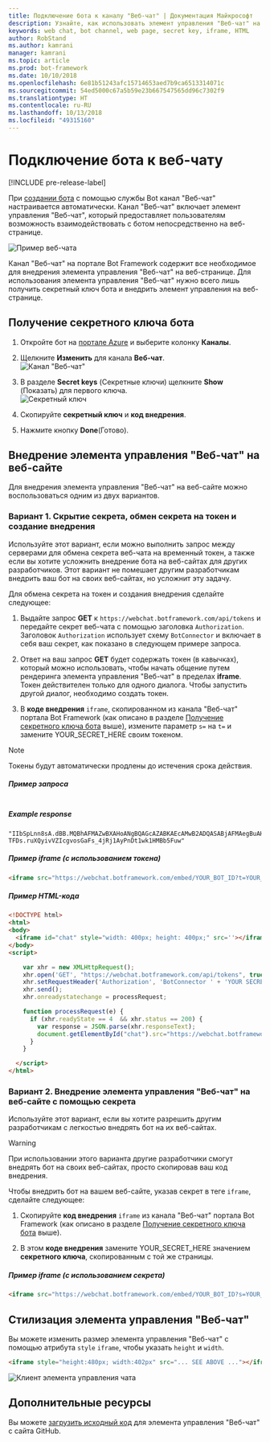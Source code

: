 ```yaml
---
title: Подключение бота к каналу "Веб-чат" | Документация Майкрософт
description: Узнайте, как использовать элемент управления "Веб-чат" на веб-странице для бота, подключенного к каналу "Веб-чат".
keywords: web chat, bot channel, web page, secret key, iframe, HTML
author: RobStand
ms.author: kamrani
manager: kamrani
ms.topic: article
ms.prod: bot-framework
ms.date: 10/10/2018
ms.openlocfilehash: 6e81b51243afc15714653aed7b9ca6513314071c
ms.sourcegitcommit: 54ed5000c67a5b59e23b667547565dd96c7302f9
ms.translationtype: HT
ms.contentlocale: ru-RU
ms.lasthandoff: 10/13/2018
ms.locfileid: "49315160"
---
```

# <a name="connect-a-bot-to-web-chat"></a>Подключение бота к веб-чату

[!INCLUDE pre-release-label]

При [создании бота](bot-service-quickstart.md) с помощью службы Bot канал "Веб-чат" настраивается автоматически. Канал "Веб-чат" включает элемент управления "Веб-чат", который предоставляет пользователям возможность взаимодействовать с ботом непосредственно на веб-странице.

![Пример веб-чата](./media/bot-service-channel-webchat/create-a-bot.png)

Канал "Веб-чат" на портале Bot Framework содержит все необходимое для внедрения элемента управления "Веб-чат" на веб-странице. Для использования элемента управления "Веб-чат" нужно всего лишь получить секретный ключ бота и внедрить элемент управления на веб-странице.

## <a id="step-1"></a> Получение секретного ключа бота

1. Откройте бот на [портале Azure](http://portal.azure.com) и выберите колонку **Каналы**.

2. Щелкните **Изменить** для канала **Веб-чат**.  
![Канал "Веб-чат"](./media/bot-service-channel-webchat/bot-service-channel-list.png)

3. В разделе **Secret keys** (Секретные ключи) щелкните **Show** (Показать) для первого ключа.  
![Секретный ключ](./media/bot-service-channel-webchat/secret-key.png)

4. Скопируйте **секретный ключ** и **код внедрения**.

5. Нажмите кнопку **Done**(Готово).

## <a name="embed-the-web-chat-control-in-your-website"></a>Внедрение элемента управления "Веб-чат" на веб-сайте

Для внедрения элемента управления "Веб-чат" на веб-сайте можно воспользоваться одним из двух вариантов.

### <a name="option-1---keep-your-secret-hidden-exchange-your-secret-for-a-token-and-generate-the-embed"></a>Вариант 1. Скрытие секрета, обмен секрета на токен и создание внедрения

Используйте этот вариант, если можно выполнить запрос между серверами для обмена секрета веб-чата на временный токен, а также если вы хотите усложнить внедрение бота на веб-сайтах для других разработчиков. Этот вариант не помешает другим разработчикам внедрить ваш бот на своих веб-сайтах, но усложнит эту задачу.

Для обмена секрета на токен и создания внедрения сделайте следующее:

1. Выдайте запрос **GET** к `https://webchat.botframework.com/api/tokens` и передайте секрет веб-чата с помощью заголовка `Authorization`. Заголовок `Authorization` использует схему `BotConnector` и включает в себя ваш секрет, как показано в следующем примере запроса.

2. Ответ на ваш запрос **GET** будет содержать токен (в кавычках), который можно использовать, чтобы начать общение путем рендеринга элемента управления "Веб-чат" в пределах **iframe**. Токен действителен только для одного диалога. Чтобы запустить другой диалог, необходимо создать токен.

3. В **коде внедрения** `iframe`, скопированном из канала "Веб-чат" портала Bot Framework (как описано в разделе [Получение секретного ключа бота](#step-1) выше), измените параметр `s=` на `t=` и замените YOUR_SECRET_HERE своим токеном.

> [!NOTE]
> Токены будут автоматически продлены до истечения срока действия. 

##### <a name="example-request"></a>Пример запроса

```requestGET https://webchat.botframework.com/api/tokens Authorization: BotConnector YOUR_SECRET_HERE
```

##### Example response 

```response
"IIbSpLnn8sA.dBB.MQBhAFMAZwBXAHoANgBQAGcAZABKAEcAMwB2ADQASABjAFMAegBuAHYANwA.bbguxyOv0gE.cccJjH-TFDs.ruXQyivVZIcgvosGaFs_4jRj1AyPnDt1wk1HMBb5Fuw"
```

##### <a name="example-iframe-using-token"></a>Пример iframe (с использованием токена)

```html
<iframe src="https://webchat.botframework.com/embed/YOUR_BOT_ID?t=YOUR_TOKEN_HERE"></iframe>
```

##### <a name="example-html-code"></a>Пример HTML-кода
```html
<!DOCTYPE html>
<html>
<body>
  <iframe id="chat" style="width: 400px; height: 400px;" src=''></iframe>
</body>
<script>

    var xhr = new XMLHttpRequest();
    xhr.open('GET', "https://webchat.botframework.com/api/tokens", true);
    xhr.setRequestHeader('Authorization', 'BotConnector ' + 'YOUR SECRET HERE');
    xhr.send();
    xhr.onreadystatechange = processRequest;

    function processRequest(e) {
      if (xhr.readyState == 4  && xhr.status == 200) {
        var response = JSON.parse(xhr.responseText);
        document.getElementById("chat").src="https://webchat.botframework.com/embed/lucas-direct-line?t="+response
      }
    }

  </script>
</html>
```

### <a id="option-2"></a> Вариант 2. Внедрение элемента управления "Веб-чат" на веб-сайте с помощью секрета

Используйте этот вариант, если вы хотите разрешить другим разработчикам с легкостью внедрять бот на их веб-сайтах. 

> [!WARNING]
> При использовании этого варианта другие разработчики смогут внедрять бот на своих веб-сайтах, просто скопировав ваш код внедрения.

Чтобы внедрить бот на вашем веб-сайте, указав секрет в теге `iframe`, сделайте следующее:

1. Скопируйте **код внедрения** `iframe` из канала "Веб-чат" портала Bot Framework (как описано в разделе [Получение секретного ключа бота](#step-1) выше).

2. В этом **коде внедрения** замените YOUR_SECRET_HERE значением **секретного ключа**, скопированным с той же страницы.

##### <a name="example-iframe-using-secret"></a>Пример iframe (с использованием секрета)

```html
<iframe src="https://webchat.botframework.com/embed/YOUR_BOT_ID?s=YOUR_SECRET_HERE"></iframe>
```

## <a name="style-the-web-chat-control"></a>Стилизация элемента управления "Веб-чат"

Вы можете изменить размер элемента управления "Веб-чат" с помощью атрибута `style` `iframe`, чтобы указать `height` и `width`.

```html
<iframe style="height:480px; width:402px" src="... SEE ABOVE ..."></iframe>
```

![Клиент элемента управления чата](./media/chatwidget-client.png)

## <a name="additional-resources"></a>Дополнительные ресурсы

Вы можете [загрузить исходный код](https://aka.ms/BotFramework-WebChat-V4) для элемента управления "Веб-чат" с сайта GitHub.
